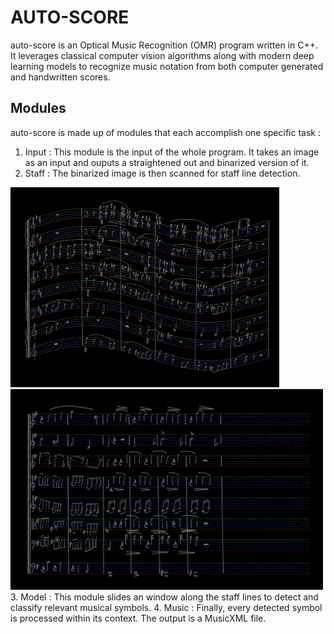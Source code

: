 # AUTO-SCORE
auto-score is an Optical Music Recognition (OMR) program written in C++. It leverages classical computer vision algorithms along with modern deep learning models to recognize music notation from both computer generated and handwritten scores.

## Modules
auto-score is made up of modules that each accomplish one specific task : 

1. Input : This module is the input of the whole program. It takes an image as an input and ouputs a straightened out and binarized version of it.
2. Staff : The binarized image is then scanned for staff line detection. 
    
<img src="pictures/anotated_curved.png" alt="curved" width="430px"/> <img src="pictures/anotated_straight.png" alt="curved" width="500px"/>
3. Model : This module slides an window along the staff lines to detect and classify relevant musical symbols.
4. Music : Finally, every detected symbol is processed within its context. The output is a MusicXML file.